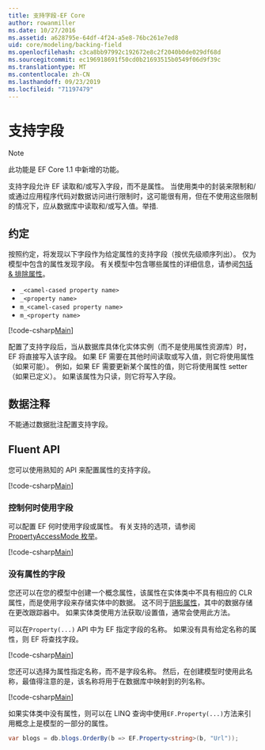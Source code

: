 ```yaml
---
title: 支持字段-EF Core
author: rowanmiller
ms.date: 10/27/2016
ms.assetid: a628795e-64df-4f24-a5e8-76bc261e7ed8
uid: core/modeling/backing-field
ms.openlocfilehash: c3ca8bb97992c192672e8c2f2040b0de029df68d
ms.sourcegitcommit: ec196918691f50cd0b21693515b0549f06d9f39c
ms.translationtype: MT
ms.contentlocale: zh-CN
ms.lasthandoff: 09/23/2019
ms.locfileid: "71197479"
---
```

# <a name="backing-fields"></a>支持字段

> [!NOTE]  
> 此功能是 EF Core 1.1 中新增的功能。

支持字段允许 EF 读取和/或写入字段，而不是属性。 当使用类中的封装来限制和/或通过应用程序代码对数据访问进行限制时，这可能很有用，但在不使用这些限制的情况下，应从数据库中读取和/或写入值。举措.

## <a name="conventions"></a>约定

按照约定，将发现以下字段作为给定属性的支持字段（按优先级顺序列出）。 仅为模型中包含的属性发现字段。 有关模型中包含哪些属性的详细信息，请参阅[包括 & 排除属性](included-properties.md)。

* `_<camel-cased property name>`
* `_<property name>`
* `m_<camel-cased property name>`
* `m_<property name>`

[!code-csharp[Main](../../../samples/core/Modeling/Conventions/BackingField.cs#Sample)]

配置了支持字段后，当从数据库具体化实体实例（而不是使用属性资源库）时，EF 将直接写入该字段。 如果 EF 需要在其他时间读取或写入值，则它将使用属性（如果可能）。 例如，如果 EF 需要更新某个属性的值，则它将使用属性 setter （如果已定义）。 如果该属性为只读，则它将写入字段。

## <a name="data-annotations"></a>数据注释

不能通过数据批注配置支持字段。

## <a name="fluent-api"></a>Fluent API

您可以使用熟知的 API 来配置属性的支持字段。

[!code-csharp[Main](../../../samples/core/Modeling/FluentAPI/BackingField.cs#Sample)]

### <a name="controlling-when-the-field-is-used"></a>控制何时使用字段

可以配置 EF 何时使用字段或属性。 有关支持的选项，请参阅[PropertyAccessMode 枚举](https://docs.microsoft.com/dotnet/api/microsoft.entityframeworkcore.propertyaccessmode)。

[!code-csharp[Main](../../../samples/core/Modeling/FluentAPI/BackingFieldAccessMode.cs#Sample)]

### <a name="fields-without-a-property"></a>没有属性的字段

您还可以在您的模型中创建一个概念属性，该属性在实体类中不具有相应的 CLR 属性，而是使用字段来存储实体中的数据。 这不同于[阴影属性](shadow-properties.md)，其中的数据存储在更改跟踪器中。 如果实体类使用方法获取/设置值，通常会使用此方法。

可以在`Property(...)` API 中为 EF 指定字段的名称。 如果没有具有给定名称的属性，则 EF 将查找字段。

[!code-csharp[Main](../../../samples/core/Modeling/FluentAPI/BackingFieldNoProperty.cs#Sample)]

您还可以选择为属性指定名称，而不是字段名称。 然后，在创建模型时使用此名称，最值得注意的是，该名称将用于在数据库中映射到的列名称。

[!code-csharp[Main](../../../samples/core/Modeling/FluentAPI/BackingFieldConceptualProperty.cs#Sample)]

如果实体类中没有属性，则可以在 LINQ 查询中使用`EF.Property(...)`方法来引用概念上是模型的一部分的属性。

``` csharp
var blogs = db.blogs.OrderBy(b => EF.Property<string>(b, "Url"));
```
